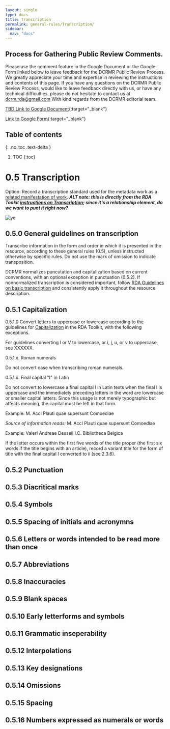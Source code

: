 ```yaml
---
layout: single
type: docs
title: Transcription
permalink: general-rules/Transcription/
sidebar:
  nav: "docs"
---
```


## Process for Gathering Public Review Comments.
Please use the comment feature in the Google Document or the Google Form linked below to leave feedback for the DCRMR Public Review Process.  We greatly appreciate your time and expertise in reviewing the instructions and contents of this page.  If you have any questions on the DCRMR Public Review Process, would like to leave feedback directly with us, or have any technical difficulties, please do not hesitate to contact us at dcrm.rda@gmail.com  With kind regards from the DCRMR editorial team.

[TBD Link to Google Document](https://docs.google.com/){:target="_blank"}

[Link to Google Form](https://docs.google.com/forms/d/e/1FAIpQLSdNtJkbY1mngdTcvCoB7zZcpaIuuKHvlbyiidP-QunDy14VcQ/viewformps://docs.google.com/){:target="_blank"}

## Table of contents
{: .no_toc .text-delta }

1. TOC
{:toc}

# 0.5 Transcription

Option: Record a transcription standard used for the metadata work as a [related manifestation of work](https://beta.rdatoolkit.org/Content/Index?externalId=en-US_ala-123e0456-8c5f-3236-ba8a-155b8294a32c). _**ALT note: this is directly from the RDA Tookit [instructions on Transcription](https://beta.rdatoolkit.org/en-US_ala-cfa18e03-17f2-378a-874c-86515bf7e0ac/div_cfw_wqc_ydb); since it's a relationship element, do we want to punt it right now?**_

![ye](https://rbms-bsc.github.io/DCRMR/assets/pictures/transcription/ye.png "ye")

## 0.5.0 General guidelines on transcription

Transcribe information in the form and order in which it is presented in the resource, according to these general rules (0.5), unless instructed otherwise by specific rules. Do not use the mark of omission to indicate transposition.

DCRMR normalizes puncutation and capitalization based on current conventions, with an optional exception in punctuation (0.5.2). If nonnormalized transcription is considered important, follow [RDA Guidelines on basic transcription](https://beta.rdatoolkit.org/Guidance/Index?externalId=en-US_ala-fd2213e6-ae72-3e6f-8f0a-be3fc0e8d728 "RDA Guidelines on basic transcription") and consistently apply it throughout the resource description.

## 0.5.1 Capitalization

<a name="0.5.1.0">0.5.1.0</a> Convert letters to uppercase or lowercase according to the guidelines for [Capitalization](https://beta.rdatoolkit.org/Resource/Index?externalId=en-US_ala-f32d79b7-2177-300c-ae09-639ac89b5d49 "RDA: Capitalization") in the RDA Toolkit, with the following exceptions. 

For guidelines converting I or V to lowercase, or i, j, u, or v to uppercase, see XXXXXX.

<a name="0.5.1.x">0.5.1.x. Roman numerals</a>

Do not convert case when transcribing roman numerals.

<a name="0.5.1.x">0.5.1.x. Final capital "I" in Latin</a>

Do not convert to lowercase a final capital I in Latin texts when the final I is uppercase and the immediately preceding letters in the word are lowercase or smaller capital letters. Since this usage is not merely typographic but affects meaning, the capital must be left in that form.

Example: 
M. AccI Plauti quae supersunt Comoediae

*Source of information reads:* M. AccI Plauti quae supersunt Comoediae

Example:
ValerI Andreae DesselI I.C. Bibliotheca Belgica

If the letter occurs within the first five words of the title proper (the first six words if the title begins with an article), record a variant title for the form of title with the final capital I converted to ii (see 2.3.6).



## 0.5.2 Punctuation

## 0.5.3 Diacritical marks

## 0.5.4 Symbols

## 0.5.5 Spacing of initials and acronymns

## 0.5.6 Letters or words intended to be read more than once

## 0.5.7 Abbreviations

## 0.5.8 Inaccuracies

## 0.5.9 Blank spaces

## 0.5.10 Early letterforms and symbols

## 0.5.11 Grammatic inseperability

## 0.5.12 Interpolations

## 0.5.13 Key designations

## 0.5.14 Omissions

## 0.5.15 Spacing

## 0.5.16 Numbers expressed as numerals or words

